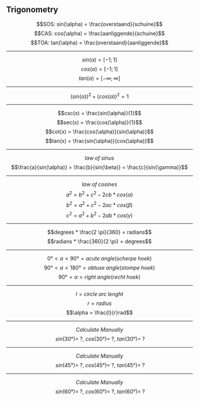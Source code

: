 ## Trigonometry

$$SOS: sin(\alpha) = \frac{overstaand}{schuine}$$
$$CAS: cos(\alpha) = \frac{aanliggende}{schuine}$$
$$TOA: tan(\alpha) = \frac{overstaand}{aanliggende}$$

---

$$sin(\alpha) = [-1;1]$$
$$cos(\alpha) = [-1;1]$$
$$tan(\alpha) = [-\infty; \infty]$$

---

$$(sin(\alpha))^2 + (cos(\alpha))^2 = 1$$

---

$$csc(x) = \frac{sin(\alpha)}{1}$$
$$sec(x) = \frac{cos(\alpha)}{1}$$
$$cot(x) = \frac{cos(\alpha)}{sin(\alpha)}$$
$$tan(x) = \frac{sin(\alpha)}{cos(\alpha)}$$

---

$$law \; of \; sinus$$
$$\frac{a}{sin(\alpha)} = \frac{b}{sin(\beta)} = \frac{c}{sin(\gamma)}$$

---

$$law \; of \; cosines$$
$$a^2 = b^2 + c^2 - 2 cb * cos(\alpha)$$
$$b^2 = a^2 + c^2 - 2 ac * cos(\beta)$$
$$c^2 = a^2 + b^2 - 2 ab * cos(\gamma)$$

---

$$degrees * \frac{2 \pi}{360} = radians$$
$$radians * \frac{360}{2 \pi} = degrees$$

---

$$0° < \alpha < 90° = acute \; angle (scherpe \; hoek)$$
$$90° < \alpha < 180° = obtuse \; angle (stompe \; hoek)$$
$$90° = \alpha = right \; angle (recht \; hoek)$$

---

$$l = circle \; arc \; lenght$$
$$r = radius$$
$$\alpha = \frac{l}{r}rad$$

---

$$Calculate \; Manually$$
$$\; sin(30°) = \; ?, \; cos(30°) = \; ? , \; tan(30°) = \; ?$$

---

$$Calculate \; Manually$$
$$\; sin(45°) = \; ?, \; cos(45°) = \; ? , \; tan(45°) = \; ?$$

---

$$Calculate \; Manually$$
$$\; sin(60°) = \; ?, \; cos(60°) = \; ? , \; tan(60°) = \; ?$$

